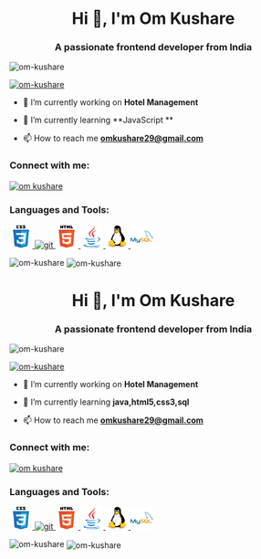 <h1 align="center">Hi 👋, I'm Om Kushare</h1>
<h3 align="center">A passionate frontend developer from India</h3>

<p align="left"> <img src="https://komarev.com/ghpvc/?username=om-kushare&label=Profile%20views&color=0e75b6&style=flat" alt="om-kushare" /> </p>

<p align="left"> <a href="https://github.com/ryo-ma/github-profile-trophy"><img src="https://github-profile-trophy.vercel.app/?username=om-kushare" alt="om-kushare" /></a> </p>

- 🔭 I’m currently working on **Hotel Management**

- 🌱 I’m currently learning **JavaScript **

- 📫 How to reach me **omkushare29@gmail.com**

<h3 align="left">Connect with me:</h3>
<p align="left">
<a href="https://linkedin.com/in/om kushare" target="blank"><img align="center" src="https://raw.githubusercontent.com/rahuldkjain/github-profile-readme-generator/master/src/images/icons/Social/linked-in-alt.svg" alt="om kushare" height="30" width="40" /></a>
</p>

<h3 align="left">Languages and Tools:</h3>
<p align="left"> <a href="https://www.w3schools.com/css/" target="_blank" rel="noreferrer"> <img src="https://raw.githubusercontent.com/devicons/devicon/master/icons/css3/css3-original-wordmark.svg" alt="css3" width="40" height="40"/> </a> <a href="https://git-scm.com/" target="_blank" rel="noreferrer"> <img src="https://www.vectorlogo.zone/logos/git-scm/git-scm-icon.svg" alt="git" width="40" height="40"/> </a> <a href="https://www.w3.org/html/" target="_blank" rel="noreferrer"> <img src="https://raw.githubusercontent.com/devicons/devicon/master/icons/html5/html5-original-wordmark.svg" alt="html5" width="40" height="40"/> </a> <a href="https://www.java.com" target="_blank" rel="noreferrer"> <img src="https://raw.githubusercontent.com/devicons/devicon/master/icons/java/java-original.svg" alt="java" width="40" height="40"/> </a> <a href="https://www.linux.org/" target="_blank" rel="noreferrer"> <img src="https://raw.githubusercontent.com/devicons/devicon/master/icons/linux/linux-original.svg" alt="linux" width="40" height="40"/> </a> <a href="https://www.mysql.com/" target="_blank" rel="noreferrer"> <img src="https://raw.githubusercontent.com/devicons/devicon/master/icons/mysql/mysql-original-wordmark.svg" alt="mysql" width="40" height="40"/> </a> </p>

<p><img align="left" src="https://github-readme-stats.vercel.app/api/top-langs?username=om-kushare&show_icons=true&locale=en&layout=compact" alt="om-kushare" /></p>

<p>&nbsp;<img align="center" src="https://github-readme-stats.vercel.app/api?username=om-kushare&show_icons=true&locale=en" alt="om-kushare" /></p>
<h1 align="center">Hi 👋, I'm Om Kushare</h1>
<h3 align="center">A passionate frontend developer from India</h3>

<p align="left"> <img src="https://komarev.com/ghpvc/?username=om-kushare&label=Profile%20views&color=0e75b6&style=flat" alt="om-kushare" /> </p>

<p align="left"> <a href="https://github.com/ryo-ma/github-profile-trophy"><img src="https://github-profile-trophy.vercel.app/?username=om-kushare" alt="om-kushare" /></a> </p>

- 🔭 I’m currently working on **Hotel Management**

- 🌱 I’m currently learning **java,html5,css3,sql**

- 📫 How to reach me **omkushare29@gmail.com**

<h3 align="left">Connect with me:</h3>
<p align="left">
<a href="https://linkedin.com/in/om kushare" target="blank"><img align="center" src="https://raw.githubusercontent.com/rahuldkjain/github-profile-readme-generator/master/src/images/icons/Social/linked-in-alt.svg" alt="om kushare" height="30" width="40" /></a>
</p>

<h3 align="left">Languages and Tools:</h3>
<p align="left"> <a href="https://www.w3schools.com/css/" target="_blank" rel="noreferrer"> <img src="https://raw.githubusercontent.com/devicons/devicon/master/icons/css3/css3-original-wordmark.svg" alt="css3" width="40" height="40"/> </a> <a href="https://git-scm.com/" target="_blank" rel="noreferrer"> <img src="https://www.vectorlogo.zone/logos/git-scm/git-scm-icon.svg" alt="git" width="40" height="40"/> </a> <a href="https://www.w3.org/html/" target="_blank" rel="noreferrer"> <img src="https://raw.githubusercontent.com/devicons/devicon/master/icons/html5/html5-original-wordmark.svg" alt="html5" width="40" height="40"/> </a> <a href="https://www.java.com" target="_blank" rel="noreferrer"> <img src="https://raw.githubusercontent.com/devicons/devicon/master/icons/java/java-original.svg" alt="java" width="40" height="40"/> </a> <a href="https://www.linux.org/" target="_blank" rel="noreferrer"> <img src="https://raw.githubusercontent.com/devicons/devicon/master/icons/linux/linux-original.svg" alt="linux" width="40" height="40"/> </a> <a href="https://www.mysql.com/" target="_blank" rel="noreferrer"> <img src="https://raw.githubusercontent.com/devicons/devicon/master/icons/mysql/mysql-original-wordmark.svg" alt="mysql" width="40" height="40"/> </a> </p>

<p><img align="left" src="https://github-readme-stats.vercel.app/api/top-langs?username=om-kushare&show_icons=true&locale=en&layout=compact" alt="om-kushare" /></p>

<p>&nbsp;<img align="center" src="https://github-readme-stats.vercel.app/api?username=om-kushare&show_icons=true&locale=en" alt="om-kushare" /></p>
